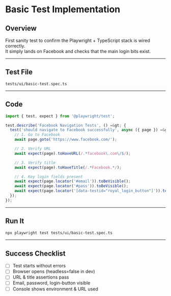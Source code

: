 # Basic Test Implementation

## Overview
First sanity test to confirm the Playwright + TypeScript stack is wired correctly.  
It simply lands on Facebook and checks that the main login bits exist.

---

## Test File
```
tests/ui/basic-test.spec.ts
```

---

## Code

```typescript
import { test, expect } from '@playwright/test';

test.describe('Facebook Navigation Tests', () =&gt; {
  test('should navigate to Facebook successfully', async ({ page }) =&gt; {
    // 1. Go to Facebook
    await page.goto('https://www.facebook.com/');

    // 2. Verify URL
    await expect(page).toHaveURL(/.*facebook\.com\/$/);

    // 3. Verify title
    await expect(page).toHaveTitle(/.*Facebook.*/);

    // 4. Key login fields present
    await expect(page.locator('#email')).toBeVisible();
    await expect(page.locator('#pass')).toBeVisible();
    await expect(page.locator('[data-testid="royal_login_button"]')).toBeVisible();
  });
});
```

---

## Run It
```bash
npx playwright test tests/ui/basic-test.spec.ts
```

---

## Success Checklist
- [ ] Test starts without errors  
- [ ] Browser opens (headless=false in dev)  
- [ ] URL & title assertions pass  
- [ ] Email, password, login-button visible  
- [ ] Console shows environment & URL used